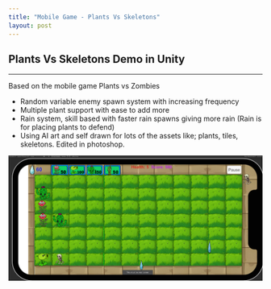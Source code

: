 ```yaml
---
title: "Mobile Game - Plants Vs Skeletons"
layout: post
---
```


## Plants Vs Skeletons Demo in Unity
---
Based on the mobile game Plants vs Zombies
- Random variable enemy spawn system with increasing frequency
- Multiple plant support with ease to add more
- Rain system, skill based with faster rain spawns giving more rain (Rain is for placing plants to defend)
- Using AI art and self drawn for lots of the assets like; plants, tiles, skeletons. Edited in photoshop.

![Pinball Game](/images/PVZMobile2.png)
